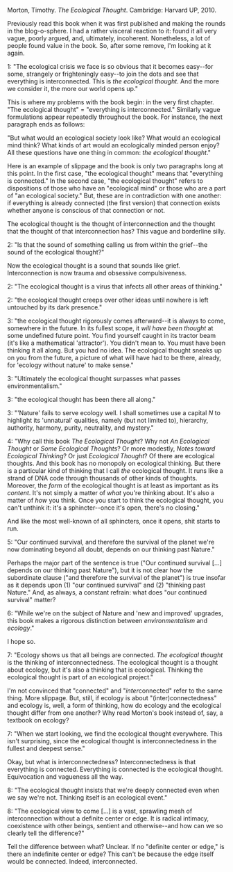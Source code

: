 Morton, Timothy. *The Ecological Thought*. Cambridge: Harvard UP, 2010.

Previously read this book when it was first published and making the rounds in the blog-o-sphere. I had a rather visceral reaction to it: found it all very vague, poorly argued, and, ultimately, incoherent. Nonetheless, a lot of people found value in the book. So, after some remove, I'm looking at it again.

1:  "The ecological crisis we face is so obvious that it becomes easy--for some, strangely or frighteningly easy--to join the dots and see that everything is interconnected. This is *the ecological thought*. And the more we consider it, the more our world opens up."

This is where my problems with the book begin: in the very first chapter. "The ecological thought" = "everything is interconnected." Similarly vague formulations appear repeatedly throughout the book. For instance, the next paragraph ends as follows:

"But what would an ecological society look like? What would an ecological mind think? What kinds of art would an ecologically minded person enjoy? All these questions have one thing in common: *the ecological thought*."

Here is an example of slippage and the book is only two paragraphs long at this point. In the first case, "the ecological thought" means that "everything is connected." In the second case, "the ecological thought" refers to dispositions of those who have an "ecological mind" or those who are a part of "an ecological society." But, these are in contradiction with one another: if everything is already connected (the first version) that connection exists whether anyone is conscious of that connection or not. 

The ecological thought is the thought of interconnection and the thought that the thought of that interconnection has? This vague and borderline silly.

2:  "Is that the sound of something calling us from within the grief--the sound of the ecological thought?"

Now the ecological thought is a sound that sounds like grief. Interconnection is now trauma and obsessive compulsiveness.

2:  "The ecological thought is a virus that infects all other areas of thinking."

2:  "the ecological thought creeps over other ideas until nowhere is left untouched by its dark presence."

3: "the ecological thought rigorously comes afterward--it is always to come, somewhere in the future. In its fullest scope, it *will have been thought* at some undefined future point. You find yourself caught in its tractor beam (it's like a mathematical 'attractor'). You didn't mean to. You must have been thinking it all along. But you had no idea. The ecological thought sneaks up on you from the future, a picture of what will have had to be there, already, for 'ecology without nature' to make sense."

3:  "Ultimately the ecological thought surpasses what passes environmentalism."

3:  "the ecological thought has been there all along."

3:  "'Nature' fails to serve ecology well. I shall sometimes use a capital *N* to highlight its 'unnatural' qualities, namely (but not limited to), hierarchy, authority, harmony, purity, neutrality, and mystery."

4:  "Why call this book *The Ecological Thought*? Why not *An Ecological Thought* or *Some Ecological Thoughts*? Or more modestly, *Notes toward Ecological Thinking*? Or just *Ecological Thought*? Of there are ecological thoughts. And this book has no monopoly on ecological thinking. But there is a particular kind of thinking that I call *the* ecological thought. It runs like a strand of DNA code through thousands of other kinds of thoughts. Moreover, the *form* of the ecological thought is at least as important as its *content*. It's not simply a matter of *what* you're thinking about. It's also a matter of *how* you think. Once you start to think the ecological thought, you can't unthink it: it's a sphincter--once it's open, there's no closing."

And like the most well-known of all sphincters, once it opens, shit starts to run.

5:  "Our continued survival, and therefore the survival of the planet we're now dominating beyond all doubt, depends on our thinking past Nature."

Perhaps the major part of the sentence is true ("Our continued survival [...] depends on our thinking past Nature"), but it is not clear how the subordinate clause ("and therefore the survival of the planet") is true insofar as it depends upon (1) "our continued survival" and (2) "thinking past Nature." And, as always, a constant refrain: what does "our continued survival" matter?

6:  "While we're on the subject of Nature and 'new and improved' upgrades, this book makes a rigorous distinction between *environmentalism* and *ecology*."

I hope so.

7:  "Ecology shows us that all beings are connected. *The ecological thought* is the thinking of interconnectedness. The ecological thought is a thought about ecology, but it's also a thinking that is ecological. Thinking the ecological thought is part of an ecological project."

I'm not convinced that "connected" and "*inter*connected" refer to the same thing. More slippage. But, still, if ecology is about "(inter)connectedness" and ecology is, well, a form of thinking, how do ecology and the ecological thought differ from one another? Why read Morton's book instead of, say, a textbook on ecology?

7:  "When we start looking, we find the ecological thought everywhere. This isn't surprising, since the ecological thought is interconnectedness in the fullest and deepest sense."

Okay, but what is interconnectedness? Interconnectedness is that everything is connected. Everything is connected is the ecological thought. Equivocation and vagueness all the way.

8:  "The ecological thought insists that we're deeply connected even when we say we're not. Thinking itself is an ecological event."

8:  "The ecological view to come [...] is a vast, sprawling mesh of interconnection without a definite center or edge. It is radical intimacy, coexistence with other beings, sentient and otherwise--and how can we so clearly tell the difference?"

Tell the difference between what? Unclear. If no "definite center or edge," is there an indefinite center or edge? This can't be because the edge itself would be connected. Indeed, interconnected.


